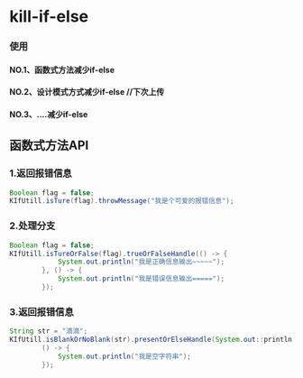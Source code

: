 # kill-if-else

### 使用
#### NO.1、函数式方法减少if-else
#### NO.2、设计模式方式减少if-else  //下次上传
#### NO.3、....减少if-else
## 函数式方法API
### 1.返回报错信息
```java
Boolean flag = false;
KIfUtill.isTure(flag).throwMessage("我是个可爱的报错信息");
```
### 2.处理分支
```java
Boolean flag = false;
KIfUtill.isTureOrFalse(flag).trueOrFalseHandle(() -> {
            System.out.println("我是正确信息输出~~~~~");
        }, () -> {
            System.out.println("我是错误信息输出=====");
        });
```
### 3.返回报错信息
```java
String str = "滴滴";
KIfUtill.isBlankOrNoBlank(str).presentOrElseHandle(System.out::println,
        () -> {
            System.out.println("我是空字符串");
        });
```

